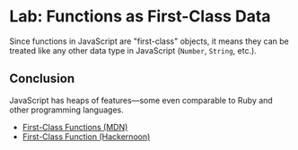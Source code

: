 # Lab: Functions as First-Class Data

Since functions in JavaScript are "first-class" objects, it means they can be treated like any other data type in JavaScript (`Number`, `String`, etc.).

## Conclusion

JavaScript has heaps of features—some even comparable to Ruby and other programming languages.

- [First-Class Functions (MDN)](https://developer.mozilla.org/en-US/docs/Glossary/First-class_Function)
- [First-Class Function (Hackernoon)](https://hackernoon.com/javascript-and-functional-programming-pt-2-first-class-functions-4437a1aec217)
